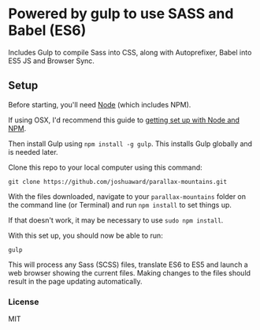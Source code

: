 # Powered by gulp to use SASS and Babel (ES6)
Includes Gulp to compile Sass into CSS, along with Autoprefixer, Babel into ES5 JS and Browser Sync.

## Setup
Before starting, you'll need [Node](https://nodejs.org/) (which includes NPM).

If using OSX, I'd recommend this guide to [getting set up with Node and NPM](http://www.johnpapa.net/how-to-use-npm-global-without-sudo-on-osx/).

Then install Gulp using `npm install -g gulp`. This installs Gulp globally and is needed later.

Clone this repo to your local computer using this command:

    git clone https://github.com/joshuaward/parallax-mountains.git

With the files downloaded, navigate to your `parallax-mountains` folder on the command line (or Terminal) and run `npm install` to set things up.

If that doesn't work, it may be necessary to use `sudo npm install`.

With this set up, you should now be able to run:

    gulp

This will process any Sass (SCSS) files, translate ES6 to ES5 and launch a web browser showing the current files. Making changes to the files should result in the page updating automatically.

### License
MIT
